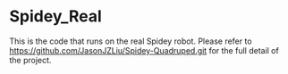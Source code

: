 # Spidey_Real
This is the code that runs on the real Spidey robot. Please refer to https://github.com/JasonJZLiu/Spidey-Quadruped.git for the full detail of the project.
